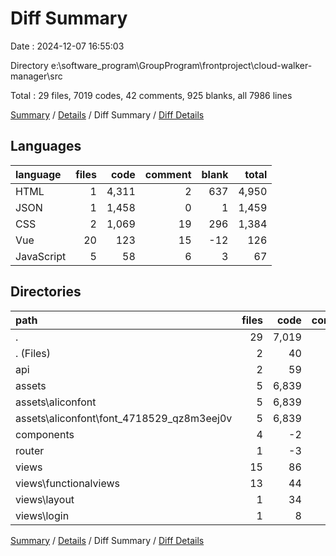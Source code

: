 # Diff Summary

Date : 2024-12-07 16:55:03

Directory e:\\software_program\\GroupProgram\\frontproject\\cloud-walker-manager\\src

Total : 29 files,  7019 codes, 42 comments, 925 blanks, all 7986 lines

[Summary](results.md) / [Details](details.md) / Diff Summary / [Diff Details](diff-details.md)

## Languages
| language | files | code | comment | blank | total |
| :--- | ---: | ---: | ---: | ---: | ---: |
| HTML | 1 | 4,311 | 2 | 637 | 4,950 |
| JSON | 1 | 1,458 | 0 | 1 | 1,459 |
| CSS | 2 | 1,069 | 19 | 296 | 1,384 |
| Vue | 20 | 123 | 15 | -12 | 126 |
| JavaScript | 5 | 58 | 6 | 3 | 67 |

## Directories
| path | files | code | comment | blank | total |
| :--- | ---: | ---: | ---: | ---: | ---: |
| . | 29 | 7,019 | 42 | 925 | 7,986 |
| . (Files) | 2 | 40 | 2 | 3 | 45 |
| api | 2 | 59 | 1 | 1 | 61 |
| assets | 5 | 6,839 | 21 | 934 | 7,794 |
| assets\\aliconfont | 5 | 6,839 | 21 | 934 | 7,794 |
| assets\\aliconfont\\font_4718529_qz8m3eej0v | 5 | 6,839 | 21 | 934 | 7,794 |
| components | 4 | -2 | 5 | -2 | 1 |
| router | 1 | -3 | 3 | 1 | 1 |
| views | 15 | 86 | 10 | -12 | 84 |
| views\\functionalviews | 13 | 44 | 9 | -9 | 44 |
| views\\layout | 1 | 34 | 1 | -2 | 33 |
| views\\login | 1 | 8 | 0 | -1 | 7 |

[Summary](results.md) / [Details](details.md) / Diff Summary / [Diff Details](diff-details.md)